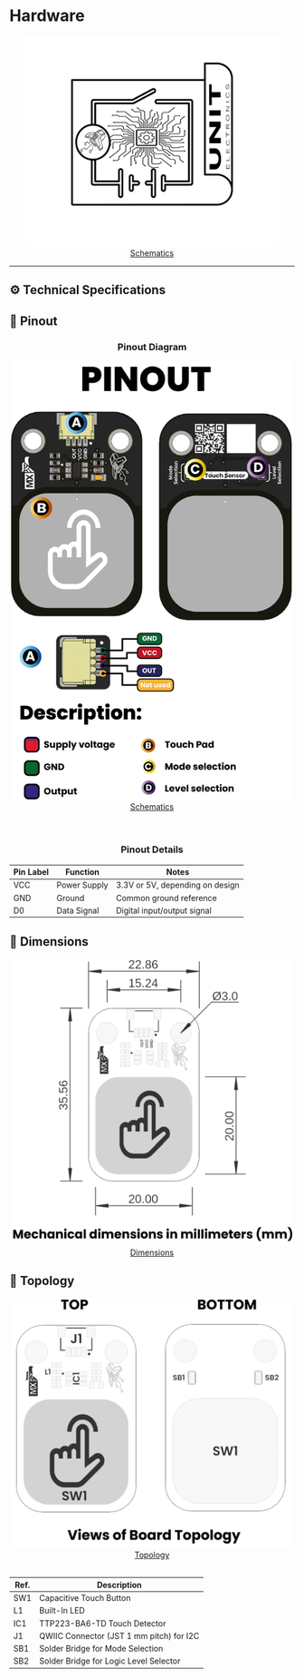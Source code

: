 # Hardware


<div align="center">
    <a href="./unit_sch_V_0_0_1_ue0099_Sensor_Touch.pdf">
        <img src="resources/img/Schematics_icon.jpg?raw=false" width="450px"><br/> Schematics
    </a>
</div>

---

## ⚙️ Technical Specifications


## 🔌 Pinout

<div align="center">

### **Pinout Diagram**

<div align="center">
    <a href="./unit_sch_V_0_0_1_ue0099_Sensor_Touch.pdf">
        <img src="resources/unit_pinout_v_0_0_1_ue0099_sensor_touch_en.jpg" width="500px"><br/> Schematics
    </a>
</div>
<br/>
<br/>

### **Pinout Details**

| Pin Label | Function     | Notes                           |
|-----------|--------------|---------------------------------|
| VCC       | Power Supply | 3.3V or 5V, depending on design  |
| GND       | Ground       | Common ground reference         |
| D0        | Data Signal  | Digital input/output signal     |

</div>

## 📏 Dimensions

<div align="center">
<a href="./resources/unit_dimension_V_0_0_1_ue0099_Sensor_Touch.png"><img src="./resources/unit_dimension_V_0_0_1_ue0099_Sensor_Touch.png" width="500px"><br/> Dimensions</a>
</div>

## 📃 Topology

<div align="center">
<a href="./resources/unit_topology_V_0_0_1_ue0099_Sensor_Touch.png"><img src="./resources/unit_topology_V_0_0_1_ue0099_Sensor_Touch.png" width="500px"><br/> Topology</a>
<br/>
<br/>

| Ref. | Description                              |
|------|------------------------------------------|
| SW1  | Capacitive Touch Button                  |
| L1   | Built-In LED                             |
| IC1  | TTP223-BA6-TD Touch Detector             | 
| J1   | QWIIC Connector (JST 1 mm pitch) for I2C |
| SB1  | Solder Bridge for Mode Selection         | 
| SB2  | Solder Bridge for Logic Level Selector   |

</div>

